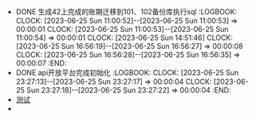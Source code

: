 - DONE 生成42上完成的账期迁移到101、102备份库执行sql
  :LOGBOOK:
  CLOCK: [2023-06-25 Sun 11:00:52]--[2023-06-25 Sun 11:00:53] =>  00:00:01
  CLOCK: [2023-06-25 Sun 11:00:53]--[2023-06-25 Sun 11:00:54] =>  00:00:01
  CLOCK: [2023-06-25 Sun 14:51:46]
  CLOCK: [2023-06-25 Sun 16:56:19]--[2023-06-25 Sun 16:56:27] =>  00:00:08
  CLOCK: [2023-06-25 Sun 16:56:28]--[2023-06-25 Sun 16:56:35] =>  00:00:07
  :END:
- DONE api开放平台完成初始化
  :LOGBOOK:
  CLOCK: [2023-06-25 Sun 23:27:13]--[2023-06-25 Sun 23:27:17] =>  00:00:04
  CLOCK: [2023-06-25 Sun 23:27:18]--[2023-06-25 Sun 23:27:22] =>  00:00:04
  :END:
- [测试](6496b345-0fc1-4fff-8fec-dc3111eeceff)
-